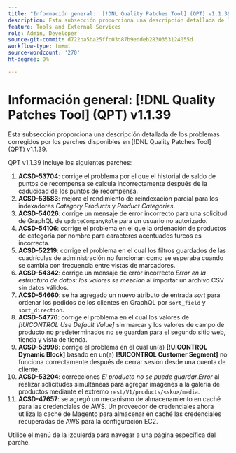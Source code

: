 ```yaml
---
title: "Información general:  [!DNL Quality Patches Tool] (QPT) v1.1.39"
description: Esta subsección proporciona una descripción detallada de los problemas corregidos por los parches disponibles en  [!DNL Quality Patches Tool] (QPT) v1.1.39.
feature: Tools and External Services
role: Admin, Developer
source-git-commit: d722ba5ba25ffc03d87b9eddeb2830353124055d
workflow-type: tm+mt
source-wordcount: '270'
ht-degree: 0%

---
```


# Información general: [!DNL Quality Patches Tool] (QPT) v1.1.39

Esta subsección proporciona una descripción detallada de los problemas corregidos por los parches disponibles en [!DNL Quality Patches Tool] (QPT) v1.1.39.

QPT v1.1.39 incluye los siguientes parches:

1. **ACSD-53704**: corrige el problema por el que el historial de saldo de puntos de recompensa se calcula incorrectamente después de la caducidad de los puntos de recompensa.
1. **ACSD-53583**: mejora el rendimiento de reindexación parcial para los indexadores *Category Products* y *Product Categories*.
1. **ACSD-54026**: corrige un mensaje de error incorrecto para una solicitud de GraphQL de `updateCompanyRole` para un usuario no autorizado.
1. **ACSD-54106**: corrige el problema en el que la ordenación de productos de categoría por nombre para caracteres acentuados turcos es incorrecta.
1. **ACSD-52219**: corrige el problema en el cual los filtros guardados de las cuadrículas de administración no funcionan como se esperaba cuando se cambia con frecuencia entre vistas de marcadores.
1. **ACSD-54342**: corrige un mensaje de error incorrecto *Error en la estructura de datos: los valores se mezclan* al importar un archivo CSV sin datos válidos.
1. **ACSD-54660**: se ha agregado un nuevo atributo de entrada *sort* para ordenar los pedidos de los clientes en GraphQL por `sort_field` y `sort_direction`.
1. **ACSD-54776**: corrige el problema en el cual los valores de *[!UICONTROL Use Default Value]* sin marcar y los valores de campo de producto no predeterminados no se guardan para el segundo sitio web, tienda y vista de tienda.
1. **ACSD-53998**: corrige el problema en el cual un(a) **[!UICONTROL Dynamic Block]** basado en un(a) **[!UICONTROL Customer Segment]** no funciona correctamente después de cerrar sesión desde una cuenta de cliente.
1. **ACSD-53204**: correcciones *El producto no se puede guardar.Error* al realizar solicitudes simultáneas para agregar imágenes a la galería de productos mediante el extremo `rest/V1/products/<sku>/media`.
1. **ACSD-47657**: se agregó un mecanismo de almacenamiento en caché para las credenciales de AWS. Un proveedor de credenciales ahora utiliza la caché de Magento para almacenar en caché las credenciales recuperadas de AWS para la configuración EC2.

Utilice el menú de la izquierda para navegar a una página específica del parche.
